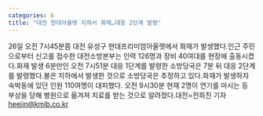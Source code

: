 ```yaml
---
categories: b
title: "대전 현대아울렛 지하서 화재…대응 2단계 발령"
---
```

26일 오전 7시45분쯤 대전 유성구 현대프리미엄아울렛에서 화재가 발생했다.인근 주민으로부터 신고를 접수한 대전소방본부는 인력 126명과 장비 40여대를 현장에 출동시켰다.화재 발생 6분만인 오전 7시51분 대응 1단계를 발령한 소방당국은 7분 뒤 대응 2단계를 발령했다.불은 지하에서 발생한 것으로 소방당국은 추정하고 있다.화재가 발생하자 숙박동에 있던 인원 110여명이 대피했다. 오전 9시30분 현재 2명이 연기를 마시는 등 부상을 당해 병원으로 옮겨져 치료를 받는 것으로 알려졌다.대전=전희진 기자 heejin@kmib.co.kr